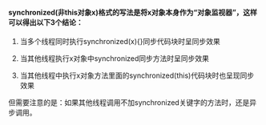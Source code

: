 #### synchronized(非this对象x)格式的写法是将x对象本身作为“对象监视器”，这样可以得出以下3个结论：

1) 当多个线程同时执行synchronized(x){}同步代码块时呈同步效果

2) 当其他线程执行x对象中synchronized同步方法时呈同步效果

3) 当其他线程中执行x对象方法里面的synchronized(this)代码块时也呈现同步效果

但需要注意的是：如果其他线程调用不加synchronized关键字的方法时，还是异步调用。